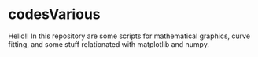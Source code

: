 # codesVarious
Hello!! 
In this repository are some scripts for mathematical graphics,
curve fitting, and some stuff relationated with matplotlib and numpy.
